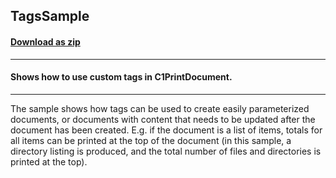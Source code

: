 ## TagsSample
#### [Download as zip](https://grapecity.github.io/DownGit/#/home?url=https://github.com/GrapeCity/ComponentOne-WinForms-Samples/tree/master/NetFramework\Reports\C1Preview\CS\TagsSample)
____
#### Shows how to use custom tags in C1PrintDocument.
____
The sample shows how tags can be used to create easily parameterized documents, or documents with content that needs to be updated after the document has been created. E.g. if the document is a list of items, totals for all items can be printed at the top of the document (in this sample, a directory listing is produced, and the total number of files and directories is printed at the top). 